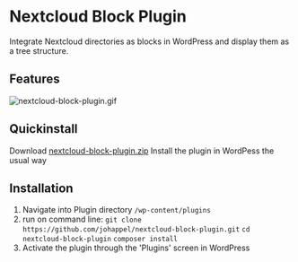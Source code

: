 # Nextcloud Block Plugin

Integrate Nextcloud directories as blocks in WordPress and display them as a tree structure.

## Features
![nextcloud-block-plugin.gif](assets%2Fnextcloud-block-plugin.gif)

## Quickinstall
Download [nextcloud-block-plugin.zip](https://github.com/johappel/nextcloud-block-plugin/releases/download/0.0.3/nextcloud-block-plugin.zip)
Install the plugin in WordPess  the usual way

## Installation

1. Navigate into Plugin directory `/wp-content/plugins`
2. run on command line:
   `git clone https://github.com/johappel/nextcloud-block-plugin.git`
   `cd nextcloud-block-plugin`
   `composer install`
3. Activate the plugin through the 'Plugins' screen in WordPress





